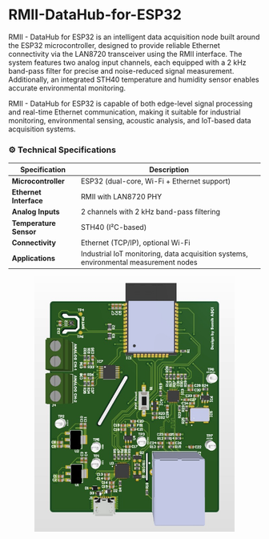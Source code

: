 # RMII-DataHub-for-ESP32
RMII - DataHub for ESP32 is an intelligent data acquisition node built around the ESP32 microcontroller, designed to provide reliable Ethernet connectivity via the LAN8720 transceiver using the RMII interface.
The system features two analog input channels, each equipped with a 2 kHz band-pass filter for precise and noise-reduced signal measurement. Additionally, an integrated STH40 temperature and humidity sensor enables accurate environmental monitoring.

RMII - DataHub for ESP32 is capable of both edge-level signal processing and real-time Ethernet communication, making it suitable for industrial monitoring, environmental sensing, acoustic analysis, and IoT-based data acquisition systems.

### ⚙️ **Technical Specifications**
| Specification        | Description |
|----------------------|-------------|
| **Microcontroller**  | ESP32 (dual-core, Wi-Fi + Ethernet support) |
| **Ethernet Interface** | RMII with LAN8720 PHY |
| **Analog Inputs**    | 2 channels with 2 kHz band-pass filtering |
| **Temperature Sensor** | STH40 (I²C-based) |
| **Connectivity**     | Ethernet (TCP/IP), optional Wi-Fi |
| **Applications**     | Industrial IoT monitoring, data acquisition systems, environmental measurement nodes |

<p align="center">
  <img src="image-01.jpeg" alt="RMII-DataHub-for-ESP32" width="400"/>
</p>
